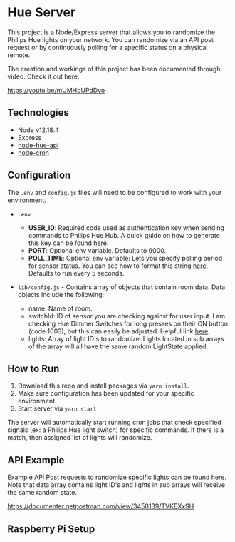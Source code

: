 ﻿# Hue Server

This project is a Node/Express server that allows you to randomize the Philips Hue lights on your network. You can randomize via an API post request or by continuously polling for a specific status on a physical remote.

The creation and workings of this project has been documented through video. Check it out here:

https://youtu.be/mUMHbUPdDyo

## Technologies

- Node v12.18.4
- Express
- [node-hue-api](https://github.com/peter-murray/node-hue-api)
- [node-cron](https://www.npmjs.com/package/node-cron)

## Configuration

The `.env` and `config.js` files will need to be configured to work with your environment.

- `.env`

  - **USER_ID**: Required code used as authentication key when sending commands to Philips Hue Hub. A quick guide on how to generate this key can be found [here](https://developers.meethue.com/develop/get-started-2/).
  - **PORT**: Optional env variable. Defaults to 9000.
  - **POLL_TIME**: Optional env variable: Lets you specify polling period for sensor status. You can see how to format this string [here](https://www.npmjs.com/package/node-cron). Defaults to run every 5 seconds.

- `lib/config.js` - Contains array of objects that contain room data. Data objects include the following:
  - name: Name of room.
  - switchId: ID of sensor you are checking against for user input. I am checking Hue Dimmer Switches for long presses on their ON button (code 1003), but this can easily be adjusted. Helpful link [here](https://developers.meethue.com/develop/application-design-guidance/hue-dimmer-switch-programming/).
  - lights: Array of light ID's to randomize. Lights located in sub arrays of the array will all have the same random LightState applied.

## How to Run

1. Download this repo and install packages via `yarn install`.
2. Make sure configuration has been updated for your specific environment.
3. Start server via `yarn start`

The server will automatically start running cron jobs that check specified signals (ex: a Philips Hue light switch) for specific commands. If there is a match, then assigned list of lights will randomize.

## API Example

Example API Post requests to randomize specific lights can be found here. Note that data array contains light ID's and lights in sub arrays will receive the same random state.

https://documenter.getpostman.com/view/3450139/TVKEXxSH

## Raspberry Pi Setup
